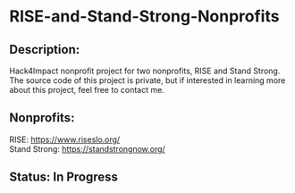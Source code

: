 # RISE-and-Stand-Strong-Nonprofits
Description:
-----------
Hack4Impact nonprofit project for two nonprofits, RISE and Stand Strong. <br />
The source code of this project is private, but if interested in learning more about this project, feel free to contact me.

Nonprofits:
-----------
RISE: https://www.riseslo.org/ <br />
Stand Strong: https://standstrongnow.org/

Status:     In Progress
-------
